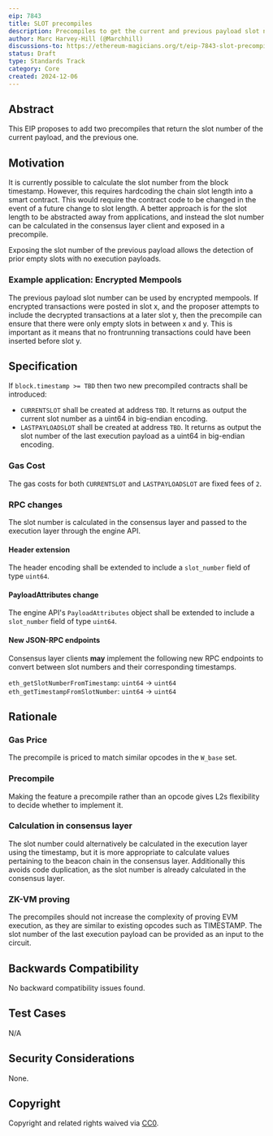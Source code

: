 ```yaml
---
eip: 7843
title: SLOT precompiles
description: Precompiles to get the current and previous payload slot numbers
author: Marc Harvey-Hill (@Marchhill)
discussions-to: https://ethereum-magicians.org/t/eip-7843-slot-precompile/22234
status: Draft
type: Standards Track
category: Core
created: 2024-12-06
---
```


## Abstract

This EIP proposes to add two precompiles that return the slot number of the current payload, and the previous one.

## Motivation

It is currently possible to calculate the slot number from the block timestamp. However, this requires hardcoding the chain slot length into a smart contract. This would require the contract code to be changed in the event of a future change to slot length. A better approach is for the slot length to be abstracted away from applications, and instead the slot number can be calculated in the consensus layer client and exposed in a precompile.

Exposing the slot number of the previous payload allows the detection of prior empty slots with no execution payloads.

### Example application: Encrypted Mempools

The previous payload slot number can be used by encrypted mempools. If encrypted transactions were posted in slot x, and the proposer attempts to include the decrypted transactions at a later slot y, then the precompile can ensure that there were only empty slots in between x and y. This is important as it means that no frontrunning transactions could have been inserted before slot y.

## Specification

If `block.timestamp >= TBD` then two new precompiled contracts shall be introduced:

- `CURRENTSLOT` shall be created at address `TBD`. It returns as output the current slot number as a uint64 in big-endian encoding.
- `LASTPAYLOADSLOT` shall be created at address `TBD`. It returns as output the slot number of the last execution payload as a uint64 in big-endian encoding.

### Gas Cost

The gas costs for both `CURRENTSLOT` and `LASTPAYLOADSLOT` are fixed fees of `2`.

### RPC changes

The slot number is calculated in the consensus layer and passed to the execution layer through the engine API.

#### Header extension

The header encoding shall be extended to include a `slot_number` field of type `uint64`.

#### PayloadAttributes change

The engine API's `PayloadAttributes` object shall be extended to include a `slot_number` field of type `uint64`.

#### New JSON-RPC endpoints

Consensus layer clients **may** implement the following new RPC endpoints to convert between slot numbers and their corresponding timestamps.

`eth_getSlotNumberFromTimestamp`: `uint64` -> `uint64`
`eth_getTimestampFromSlotNumber`: `uint64` -> `uint64`

## Rationale

### Gas Price

The precompile is priced to match similar opcodes in the `W_base` set.

### Precompile

Making the feature a precompile rather than an opcode gives L2s flexibility to decide whether to implement it.

### Calculation in consensus layer

The slot number could alternatively be calculated in the execution layer using the timestamp, but it is more appropriate to calculate values pertaining to the beacon chain in the consensus layer. Additionally this avoids code duplication, as the slot number is already calculated in the consensus layer.

### ZK-VM proving

The precompiles should not increase the complexity of proving EVM execution, as they are similar to existing opcodes such as TIMESTAMP. The slot number of the last execution payload can be provided as an input to the circuit.

## Backwards Compatibility

No backward compatibility issues found.

## Test Cases

N/A

## Security Considerations

None.

## Copyright

Copyright and related rights waived via [CC0](../LICENSE.md).
